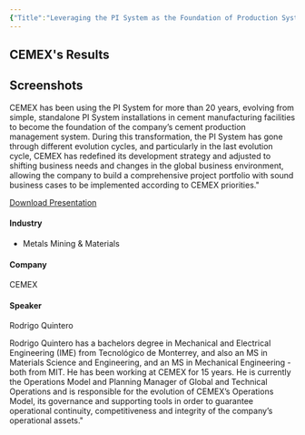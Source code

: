 ```yaml
---
{"Title":"Leveraging the PI System as the Foundation of Production Systems - Roadmap for Evolution","Year":2016,"Industry":"Metals Mining & Materials","URL":"https://resources.osisoft.com/presentations/leveraging-the-pi-system-as-the-foundation-of-production-systems---roadmap-for-evolution/","PDF":"https://cdn.osisoft.com/corp/en/media/presentations/2016/UsersConference2016/PDF/MM162070_CEMEX_Quintero_LeveragingthePISystemastheFoundationofProductionSystemsRoadmapforEvolution.pdf","Company":"CEMEX","Keywords":["Cement"],"dg-publish":true,"permalink":"/aveva/customer-stories/2016/2016-cemex-leveraging-the-pi-system-as-the-foundation-of-production-systems-roadmap-for-evolution/","dgPassFrontmatter":true}
---
```


## CEMEX's Results

## Screenshots

CEMEX has been using the PI System for more than 20 years, evolving from simple, standalone PI System installations in cement manufacturing facilities to become the foundation of the company’s cement production management system. During this transformation, the PI System has gone through different evolution cycles, and particularly in the last evolution cycle, CEMEX has redefined its development strategy and adjusted to shifting business needs and changes in the global business environment, allowing the company to build a comprehensive project portfolio with sound business cases to be implemented according to CEMEX priorities."

[Download Presentation](https://cdn.osisoft.com/corp/en/media/presentations/2016/UsersConference2016/PDF/MM162070_CEMEX_Quintero_LeveragingthePISystemastheFoundationofProductionSystemsRoadmapforEvolution.pdf)

#### Industry

- Metals Mining & Materials

#### Company

CEMEX

#### Speaker

Rodrigo Quintero

Rodrigo Quintero has a bachelors degree in Mechanical and Electrical Engineering (IME) from Tecnológico de Monterrey, and also an MS in Materials Science and Engineering, and an MS in Mechanical Engineering - both from MIT. He has been working at CEMEX for 15 years. He is currently the Operations Model and Planning Manager of Global and Technical Operations and is responsible for the evolution of CEMEX’s Operations Model, its governance and supporting tools in order to guarantee operational continuity, competitiveness and integrity of the company’s operational assets."